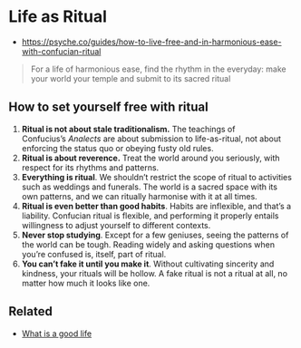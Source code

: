# Life as Ritual

- https://psyche.co/guides/how-to-live-free-and-in-harmonious-ease-with-confucian-ritual

> For a life of harmonious ease, find the rhythm in the everyday: make your world your temple and submit to its sacred ritual

## How to set yourself free with ritual

1.  **Ritual is not about stale traditionalism.** The teachings of Confucius’s _Analects_ are about submission to life-as-ritual, not about enforcing the status quo or obeying fusty old rules.
2.  **Ritual is about reverence.** Treat the world around you seriously, with respect for its rhythms and patterns.
3.  **Everything is ritual**. We shouldn’t restrict the scope of ritual to activities such as weddings and funerals. The world is a sacred space with its own patterns, and we can ritually harmonise with it at all times.
4.  **Ritual is even better than good habits**. Habits are inflexible, and that’s a liability. Confucian ritual is flexible, and performing it properly entails willingness to adjust yourself to different contexts.
5.  **Never stop studying**. Except for a few geniuses, seeing the patterns of the world can be tough. Reading widely and asking questions when you’re confused is, itself, part of ritual.
6.  **You can’t fake it until you make it**. Without cultivating sincerity and kindness, your rituals will be hollow. A fake ritual is not a ritual at all, no matter how much it looks like one.

## Related
- [What is a good life](notes/What%20is%20a%20good%20life.md)